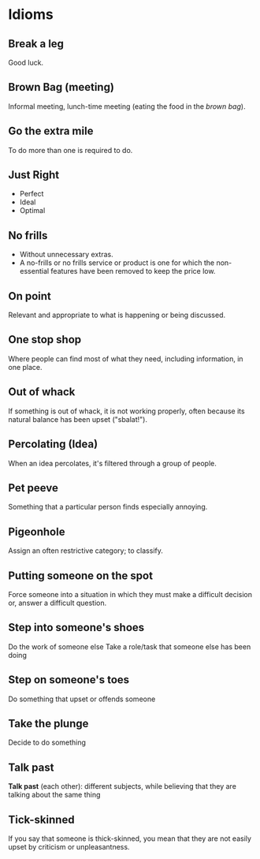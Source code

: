 # Idioms

## Break a leg
Good luck.

## Brown Bag (meeting)
Informal meeting, lunch-time meeting (eating the food in the *brown bag*).

## Go the extra mile
To do more than one is required to do.

## Just Right
- Perfect
- Ideal
- Optimal

## No frills
- Without unnecessary extras.
- A no-frills or no frills service or product is one for which the non-essential
features have been removed to keep the price low.

## On point
Relevant and appropriate to what is happening or being discussed.

## One stop shop
Where people can find most of what they need, including information, in one place.

## Out of whack
If something is out of whack, it is not working properly, often because its
natural balance has been upset ("sbalat!").

## Percolating (Idea)
When an idea percolates, it's filtered through a group of people.

## Pet peeve
Something that a particular person finds especially annoying.

## Pigeonhole
Assign an often restrictive category; to classify.

## Putting someone on the spot
Force someone into a situation in which they must make a difficult decision or,
answer a difficult question.

## Step into someone's shoes
Do the work of someone else
Take a role/task that someone else has been doing

## Step on someone's toes
Do something that upset or offends someone

## Take the plunge
Decide to do something

## Talk past
**Talk past** (each other): different subjects, while believing that they are
talking about the same thing

## Tick-skinned
If you say that someone is thick-skinned, you mean that they are not easily upset
by criticism or unpleasantness.
